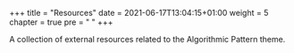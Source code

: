 +++
title = "Resources"
date = 2021-06-17T13:04:15+01:00
weight = 5
chapter = true
pre = "<i class='fas fa-external-link-alt'></i> "
+++

A collection of external resources related to the Algorithmic Pattern theme.